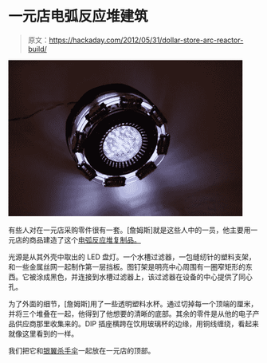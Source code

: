 # 一元店电弧反应堆建筑

> 原文：<https://hackaday.com/2012/05/31/dollar-store-arc-reactor-build/>

![](img/633252c0d9c51b8319d51666e920a4e0.png "dollar-store-arc-reactor")

有些人对在一元店采购零件很有一套。[詹姆斯]就是这些人中的一员，他主要用一元店的商品建造了这个[电弧反应堆复制品。](http://www.xrobots.co.uk/arc/)

光源是从其外壳中取出的 LED 盘灯。一个水槽过滤器，一包缝纫针的塑料支架，和一些金属丝网一起制作第一层挡板。图钉架是明亮中心周围有一圈窄矩形的东西。它被涂成黑色，并连接到水槽过滤器上，该过滤器在设备的中心提供了同心孔。

为了外面的细节，[詹姆斯]用了一些透明塑料水杯。通过切掉每一个顶端的厘米，并将三个堆叠在一起，他得到了他想要的清晰的底部。其余的零件是从他的电子产品供应商那里收集来的。DIP 插座横跨在饮用玻璃杯的边缘，用铜线缠绕，看起来就像这里看到的一样。

我们把它和[银翼杀手伞](http://hackaday.com/2009/11/12/raid-the-dollar-store-for-an-illuminated-umbrella/)一起放在一元店的顶部。